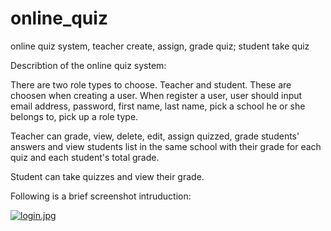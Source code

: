 # online_quiz
online quiz system, teacher create, assign, grade quiz; student take quiz

Describtion of the online quiz system:

There are two role types to choose. Teacher and student. These are choosen when creating a user. When register a user, user should input email address, password, first name, last name, pick a school he or she belongs to, pick up a role type.

Teacher can grade, view, delete, edit, assign quizzed, grade students' answers and view students list in the same school with their grade for each quiz and each student's total grade.

Student can take quizzes and view their grade.

Following is a brief screenshot intruduction:

[![login.jpg](https://s25.postimg.org/cxfp16zz3/login.jpg)](https://postimg.org/image/i8ullwm1n/)
